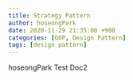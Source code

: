 ```yaml
---
title: Strategy Pattern
author: hoseongPark
date: 2020-11-29 21:35:00 +900
categories: [OOP, Design Pattern]
tags: [design pattern]
---
```


hoseongPark Test Doc2
